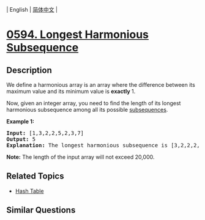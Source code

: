 
| English | [简体中文](README.md) |
# [0594. Longest Harmonious Subsequence](https://leetcode-cn.com/problems/longest-harmonious-subsequence/)
## Description
<p>We define a harmonious array is an array where the difference between its maximum value and its minimum value is <b>exactly</b> 1.</p>

<p>Now, given an integer array, you need to find the length of its longest harmonious subsequence among all its possible <a href="https://en.wikipedia.org/wiki/Subsequence">subsequences</a>.</p>

<p><b>Example 1:</b><br />
<pre>
<b>Input:</b> [1,3,2,2,5,2,3,7]
<b>Output:</b> 5
<b>Explanation:</b> The longest harmonious subsequence is [3,2,2,2,3].
</pre>
</p>

<p><b>Note:</b>
The length of the input array will not exceed 20,000.
</p>


## Related Topics
- [Hash Table](https://leetcode-cn.com/tag/hash-table)
## Similar Questions

